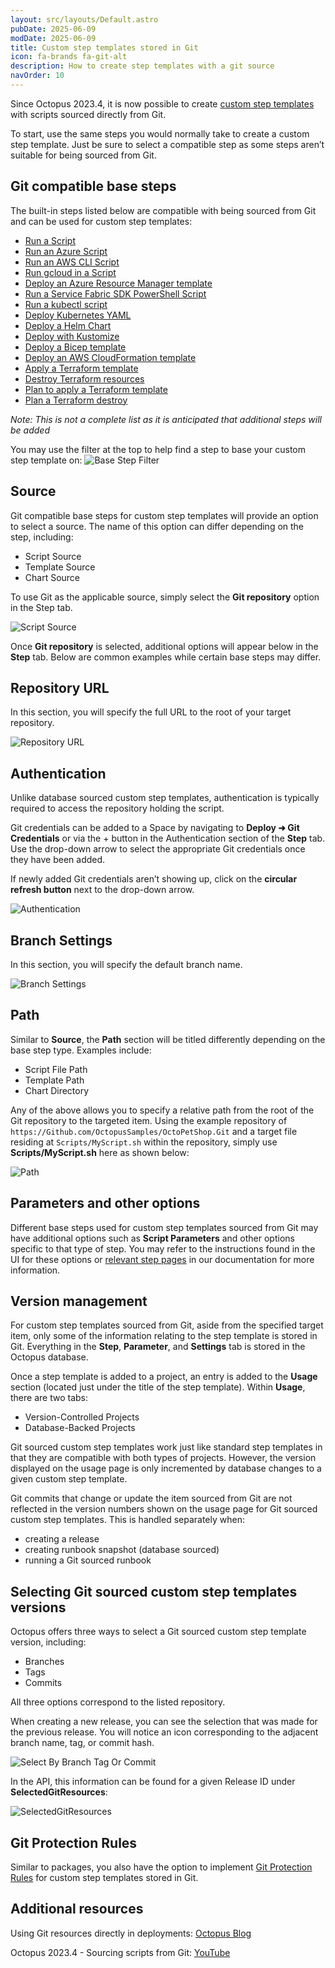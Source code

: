 ```yaml
---
layout: src/layouts/Default.astro
pubDate: 2025-06-09
modDate: 2025-06-09
title: Custom step templates stored in Git
icon: fa-brands fa-git-alt
description: How to create step templates with a git source
navOrder: 10
---
```


Since Octopus 2023.4, it is now possible to create [custom step templates](/docs/projects/custom-step-templates) with scripts sourced directly from Git.

To start, use the same steps you would normally take to create a custom step template. Just be sure to select a compatible step as some steps aren’t suitable for being sourced from Git.

## Git compatible base steps

The built-in steps listed below are compatible with being sourced from Git and can be used for custom step templates:

- [Run a Script](/docs/deployments/custom-scripts/run-a-script-step)
- [Run an Azure Script](/docs/deployments/azure/running-azure-powershell#running-scripts-in-octopus-cloud)
- [Run an AWS CLI Script](/docs/deployments/custom-scripts/aws-cli-scripts)
- [Run gcloud in a Script](/docs/deployments/google-cloud/run-gcloud-script)
- [Deploy an Azure Resource Manager template](/docs/runbooks/runbook-examples/azure/resource-groups)
- [Run a Service Fabric SDK PowerShell Script](/docs/deployments/custom-scripts/service-fabric-powershell-scripts)
- [Run a kubectl script](https://octopus.com/blog/custom-kubectl-scripting-in-octopus)
- [Deploy Kubernetes YAML](/docs/kubernetes/steps/yaml)
- [Deploy a Helm Chart](/docs/kubernetes/steps/helm)
- [Deploy with Kustomize](/docs/kubernetes/steps/kustomize)
- [Deploy a Bicep template](https://octopus.com/blog/using-the-deploy-a-bicep-template-step)
- [Deploy an AWS CloudFormation template](/docs/deployments/aws/cloudformation)
- [Apply a Terraform template](/docs/deployments/terraform/apply-terraform-changes)
- [Destroy Terraform resources](/docs/deployments/terraform/apply-terraform-changes)
- [Plan to apply a Terraform template](/docs/deployments/terraform/plan-terraform)
- [Plan a Terraform destroy](/docs/deployments/terraform/plan-terraform)

*Note: This is not a complete list as it is anticipated that additional steps will be added*

You may use the filter at the top to help find a step to base your custom step template on:
![Base Step Filter](https://github.com/user-attachments/assets/bdae8828-02ab-41c2-b0a1-3604640c955b)

## Source

Git compatible base steps for custom step templates will provide an option to select a source. The name of this option can differ depending on the step, including:

- Script Source
- Template Source
- Chart Source

To use Git as the applicable source, simply select the **Git repository** option in the Step tab.

![Script Source](https://github.com/user-attachments/assets/8a1d4c44-6865-4a3a-832c-206fb9a9f4b6)

Once **Git repository** is selected, additional options will appear below in the **Step** tab. Below are common examples while certain base steps may differ.

## Repository URL

In this section, you will specify the full URL to the root of your target repository.

![Repository URL](https://github.com/user-attachments/assets/5b4e9bb6-04a1-44d6-9ade-c8d306625c35)

## Authentication

Unlike database sourced custom step templates, authentication is typically required to access the repository holding the script.

Git credentials can be added to a Space by navigating to **Deploy ➜ Git Credentials** or via the + button in the Authentication section of the **Step** tab. Use the drop-down arrow to select the appropriate Git credentials once they have been added. 

If newly added Git credentials aren’t showing up, click on the **circular refresh button** next to the drop-down arrow.

![Authentication](https://github.com/user-attachments/assets/176e86ee-5155-4b3f-bb2a-cf866ee7bf04)

## Branch Settings

In this section, you will specify the default branch name.

![Branch Settings](https://github.com/user-attachments/assets/46298d3c-f28c-45c3-be42-41effac326e0)

## Path

Similar to **Source**, the **Path** section will be titled differently depending on the base step type. Examples include:

- Script File Path
- Template Path
- Chart Directory

Any of the above allows you to specify a relative path from the root of the Git repository to the targeted item. Using the example repository of `https://Github.com/OctopusSamples/OctoPetShop.Git` and a target file residing at `Scripts/MyScript.sh` within the repository, simply use **Scripts/MyScript.sh** here as shown below:

![Path](https://github.com/user-attachments/assets/15666ac4-542c-432f-93ca-5057ed3e4f68)

## Parameters and other options

Different base steps used for custom step templates sourced from Git may have additional options such as **Script Parameters** and other options specific to that type of step. You may refer to the instructions found in the UI for these options or [relevant step pages](#git-compatible-base-steps) in our documentation for more information.

## Version management

For custom step templates sourced from Git, aside from the specified target item, only some of the information relating to the step template is stored in Git. Everything in the **Step**, **Parameter**, and **Settings** tab is stored in the Octopus database.

Once a step template is added to a project, an entry is added to the **Usage** section (located just under the title of the step template). Within **Usage**, there are two tabs:

- Version-Controlled Projects
- Database-Backed Projects

Git sourced custom step templates work just like standard step templates in that they are compatible with both types of projects. However, the version displayed on the usage page is only incremented by database changes to a given custom step template.

Git commits that change or update the item sourced from Git are not reflected in the version numbers shown on the usage page for Git sourced custom step templates. This is handled separately when:

- creating a release
- creating runbook snapshot (database sourced)
- running a Git sourced runbook

## Selecting Git sourced custom step templates versions

Octopus offers three ways to select a Git sourced custom step template version, including:

- Branches
- Tags
- Commits

All three options correspond to the listed repository.

When creating a new release, you can see the selection that was made for the previous release. You will notice an icon corresponding to the adjacent branch name, tag, or commit hash.

![Select By Branch Tag Or Commit](https://github.com/user-attachments/assets/dab6f6eb-943e-4cf7-878f-e908921d6bb2)

In the API, this information can be found for a given Release ID under **SelectedGitResources**:

![SelectedGitResources](https://github.com/user-attachments/assets/7840cbb9-7fd0-4590-bb77-d81852b3ccc1)

## Git Protection Rules

Similar to packages, you also have the option to implement [Git Protection Rules](/docs/releases/channels#git-protection-rules) for custom step templates stored in Git.

## Additional resources

Using Git resources directly in deployments:
[Octopus Blog](https://octopus.com/blog/git-resources-in-deployments)

Octopus 2023.4 - Sourcing scripts from Git:
[YouTube](https://www.youtube.com/watch?v=waUktRhFY-g)


